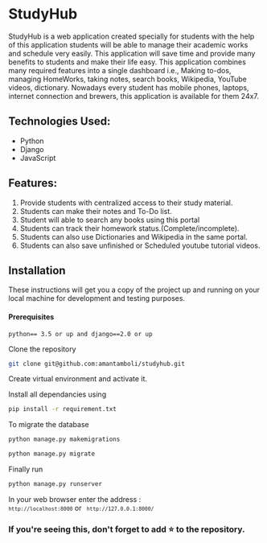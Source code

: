 
# StudyHub

StudyHub is a web application created specially for
students with the help of this application students will be able to manage their
academic works and schedule very easily. This application will save time and
provide many benefits to students and make their life easy. This application
combines many required features into a single dashboard i.e., Making to-dos,
managing HomeWorks, taking notes, search books, Wikipedia, YouTube videos,
dictionary. Nowadays every student has mobile phones, laptops, internet
connection and brewers, this application is available for them 24x7.

<h2>Technologies Used:</h2>
<ul>
    <li>Python</li>
    <li>Django</li>
    <li>JavaScript</li>
    
</ul>

<h2>Features:</h2>
<ol>
<li>Provide students with centralized access to their study material.</li>
<li>Students can make their notes and To-Do list.</li>
<li>Student will able to search any books using this portal</li>
<li>Students can track their homework status.(Complete/incomplete).</li>
<li>Students can also use Dictionaries and Wikipedia in the same portal.</li>
<li>Students can also save unfinished or Scheduled youtube tutorial videos.</li>
</ol>

## Installation

<p>These instructions will get you a copy of the project up and running on your local machine for development and testing purposes.</p>

<h4>Prerequisites</h4>
<code>python== 3.5 or up and django==2.0 or up</code>


Clone the repository
```bash
git clone git@github.com:amantamboli/studyhub.git
```

Create virtual environment and activate it.

Install all dependancies using
```bash
pip install -r requirement.txt
```


To migrate the database
```bash
python manage.py makemigrations
```
```bash
python manage.py migrate
```

Finally run
```bash
python manage.py runserver
```
    
In your web browser enter the address : <code> ``` http://localhost:8000 ```</code> or <code>``` http://127.0.0.1:8000/```</code>

### If you're seeing this, don't forget to add ⭐ to the repository.
